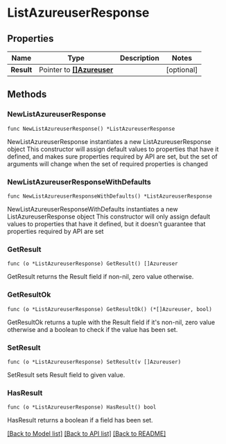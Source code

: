 # ListAzureuserResponse

## Properties

Name | Type | Description | Notes
------------ | ------------- | ------------- | -------------
**Result** | Pointer to [**[]Azureuser**](Azureuser.md) |  | [optional] 

## Methods

### NewListAzureuserResponse

`func NewListAzureuserResponse() *ListAzureuserResponse`

NewListAzureuserResponse instantiates a new ListAzureuserResponse object
This constructor will assign default values to properties that have it defined,
and makes sure properties required by API are set, but the set of arguments
will change when the set of required properties is changed

### NewListAzureuserResponseWithDefaults

`func NewListAzureuserResponseWithDefaults() *ListAzureuserResponse`

NewListAzureuserResponseWithDefaults instantiates a new ListAzureuserResponse object
This constructor will only assign default values to properties that have it defined,
but it doesn't guarantee that properties required by API are set

### GetResult

`func (o *ListAzureuserResponse) GetResult() []Azureuser`

GetResult returns the Result field if non-nil, zero value otherwise.

### GetResultOk

`func (o *ListAzureuserResponse) GetResultOk() (*[]Azureuser, bool)`

GetResultOk returns a tuple with the Result field if it's non-nil, zero value otherwise
and a boolean to check if the value has been set.

### SetResult

`func (o *ListAzureuserResponse) SetResult(v []Azureuser)`

SetResult sets Result field to given value.

### HasResult

`func (o *ListAzureuserResponse) HasResult() bool`

HasResult returns a boolean if a field has been set.


[[Back to Model list]](../README.md#documentation-for-models) [[Back to API list]](../README.md#documentation-for-api-endpoints) [[Back to README]](../README.md)


